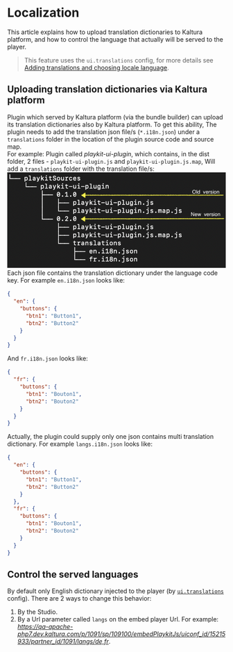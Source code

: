 # Localization

This article explains how to upload translation dictionaries to Kaltura platform,
and how to control the language that actually will be served to the player.

> This feature uses the `ui.translations` config, for more details see [Adding translations and choosing locale language](https://github.com/kaltura/playkit-js-ui/blob/master/docs/translations.md).

## Uploading translation dictionaries via Kaltura platform

Plugin which served by Kaltura platform (via the bundle builder) can upload its translation dictionaries also by Kaltura platform.
To get this ability, The plugin needs to add the translation json file/s (`*.i18n.json`) under a `translations` folder in the location of the plugin source code and source map.  
For example: Plugin called _playkit-ui-plugin_, which contains, in the dist folder, 2 files - `playkit-ui-plugin.js` and `playkit-ui-plugin.js.map`,
Will add a `translations` folder with the translation file/s:
![](images/translation-tree.png)
Each json file contains the translation dictionary under the language code key.
For example `en.i18n.json` looks like:

```json
{
  "en": {
    "buttons": {
      "btn1": "Button1",
      "btn2": "Button2"
    }
  }
}
```

And `fr.i18n.json` looks like:

```json
{
  "fr": {
    "buttons": {
      "btn1": "Bouton1",
      "btn2": "Bouton2"
    }
  }
}
```

Actually, the plugin could supply only one json contains multi translation dictionary. For example `langs.i18n.json` looks like:

```json
{
  "en": {
    "buttons": {
      "btn1": "Button1",
      "btn2": "Button2"
    }
  },
  "fr": {
    "buttons": {
      "btn1": "Bouton1",
      "btn2": "Bouton2"
    }
  }
}
```

## Control the served languages

By default only English dictionary injected to the player (by [`ui.translations`](https://github.com/kaltura/playkit-js-ui/blob/master/docs/configuration.md#configtranslations) config).
There are 2 ways to change this behavior:

1.  By the Studio.
2.  By a Url parameter called `langs` on the embed player Url. For example:
    _https://qa-apache-php7.dev.kaltura.com/p/1091/sp/109100/embedPlaykitJs/uiconf_id/15215933/partner_id/1091/langs/de,fr_.
